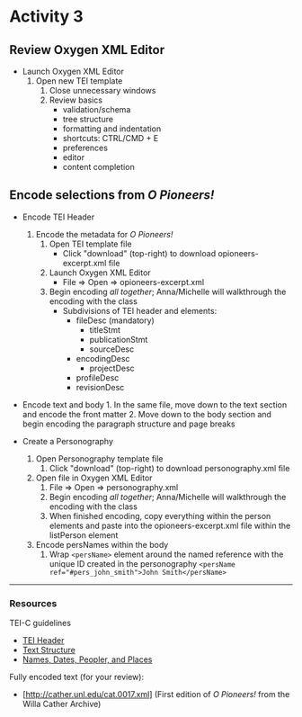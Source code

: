 # Activity 3

## Review Oxygen XML Editor
* Launch Oxygen XML Editor
  1. Open new TEI template
      1. Close unnecessary windows
      3. Review basics 
         * validation/schema
         * tree structure
         * formatting and indentation
         * shortcuts: CTRL/CMD + E
         * preferences
         * editor
         * content completion
         
## Encode selections from *O Pioneers!*

* Encode TEI Header
  1. Encode the metadata for *O Pioneers!*
       1. Open TEI template file
          * Click "download" (top-right) to download opioneers-excerpt.xml file 
       2. Launch Oxygen XML Editor
          * File => Open => opioneers-excerpt.xml
       3. Begin encoding *all together*; Anna/Michelle will walkthrough the encoding with the class
          * Subdivisions of TEI header and elements:
              * fileDesc (mandatory)
                * titleStmt
                * publicationStmt
                * sourceDesc
              * encodingDesc
                * projectDesc
              * profileDesc
              * revisionDesc

* Encode text and body
       1. In the same file, move down to the text section and encode the front matter
       2. Move down to the body section and begin encoding the paragraph structure and page breaks

* Create a Personography
   1. Open Personography template file
       1. Click "download" (top-right) to download personography.xml file
   2. Open file in Oxygen XML Editor
       1. File => Open => personography.xml
       2. Begin encoding *all together*; Anna/Michelle will walkthrough the encoding with the class
       3. When finished encoding, copy everything within the person elements and paste into the 
          opioneers-excerpt.xml file within the listPerson element
   3. Encode persNames within the body
       1. Wrap `<persName>` element around the named reference with the unique ID created in the personography
          `<persName ref="#pers_john_smith">John Smith</persName>`
        
          
    
***
### Resources 
TEI-C guidelines
* [TEI Header](http://www.tei-c.org/release/doc/tei-p5-doc/en/html/HD.html)
* [Text Structure](http://www.tei-c.org/release/doc/tei-p5-doc/en/html/DS.html)
* [Names, Dates, Peopler, and Places](http://www.tei-c.org/release/doc/tei-p5-doc/en/html/ND.html)

Fully encoded text (for your review):
* [http://cather.unl.edu/cat.0017.xml] (First edition of *O Pioneers!* from the Willa Cather Archive)
